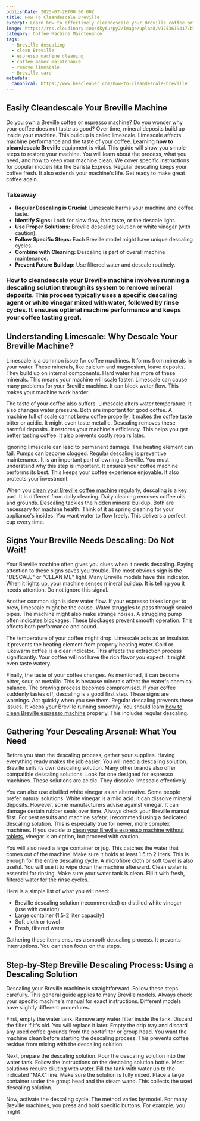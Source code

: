 ```yaml
---
publishDate: 2025-07-28T00:00:00Z
title: How To Cleandescale Breville
excerpt: Learn how to effectively cleandescale your Breville coffee or espresso machine. Our guide helps you restore performance and coffee taste easily.
image: https://res.cloudinary.com/dky6urpy2/image/upload/v1753619417/blog_image_1753619416_ycnla6.webp
category: Coffee Machine Maintenance
tags:
  - Breville descaling
  - clean Breville
  - espresso machine cleaning
  - coffee maker maintenance
  - remove limescale
  - Breville care
metadata:
  canonical: https://www.beacleaner.com/how-to-cleandescale-breville
---
```


## Easily Cleandescale Your Breville Machine

Do you own a Breville coffee or espresso machine? Do you wonder why your coffee does not taste as good? Over time, mineral deposits build up inside your machine. This buildup is called limescale. Limescale affects machine performance and the taste of your coffee. Learning **how to cleandescale Breville** equipment is vital. This guide will show you simple steps to restore your machine. You will learn about the process, what you need, and how to keep your machine clean. We cover specific instructions for popular models like the Barista Express. Regular descaling keeps your coffee fresh. It also extends your machine's life. Get ready to make great coffee again.

### Takeaway

*   **Regular Descaling is Crucial:** Limescale harms your machine and coffee taste.
*   **Identify Signs:** Look for slow flow, bad taste, or the descale light.
*   **Use Proper Solutions:** Breville descaling solution or white vinegar (with caution).
*   **Follow Specific Steps:** Each Breville model might have unique descaling cycles.
*   **Combine with Cleaning:** Descaling is part of overall machine maintenance.
*   **Prevent Future Buildup:** Use filtered water and descale routinely.

### How to cleandescale your Breville machine involves running a descaling solution through its system to remove mineral deposits. This process typically uses a specific descaling agent or white vinegar mixed with water, followed by rinse cycles. It ensures optimal machine performance and keeps your coffee tasting great.

## Understanding Limescale: Why Descale Your Breville Machine?

Limescale is a common issue for coffee machines. It forms from minerals in your water. These minerals, like calcium and magnesium, leave deposits. They build up on internal components. Hard water has more of these minerals. This means your machine will scale faster. Limescale can cause many problems for your Breville machine. It can block water flow. This makes your machine work harder.

The taste of your coffee also suffers. Limescale alters water temperature. It also changes water pressure. Both are important for good coffee. A machine full of scale cannot brew coffee properly. It makes the coffee taste bitter or acidic. It might even taste metallic. Descaling removes these harmful deposits. It restores your machine's efficiency. This helps you get better tasting coffee. It also prevents costly repairs later.

Ignoring limescale can lead to permanent damage. The heating element can fail. Pumps can become clogged. Regular descaling is preventive maintenance. It is an important part of owning a Breville. You must understand why this step is important. It ensures your coffee machine performs its best. This keeps your coffee experience enjoyable. It also protects your investment.

When you [clean your Breville coffee machine](https://beacleaner.com/how-to-clean-breville-coffee-machine) regularly, descaling is a key part. It is different from daily cleaning. Daily cleaning removes coffee oils and grounds. Descaling tackles the hidden mineral buildup. Both are necessary for machine health. Think of it as spring cleaning for your appliance's insides. You want water to flow freely. This delivers a perfect cup every time.

## Signs Your Breville Needs Descaling: Do Not Wait!

Your Breville machine often gives you clues when it needs descaling. Paying attention to these signs saves you trouble. The most obvious sign is the "DESCALE" or "CLEAN ME" light. Many Breville models have this indicator. When it lights up, your machine senses mineral buildup. It is telling you it needs attention. Do not ignore this signal.

Another common sign is slow water flow. If your espresso takes longer to brew, limescale might be the cause. Water struggles to pass through scaled pipes. The machine might also make strange noises. A struggling pump often indicates blockages. These blockages prevent smooth operation. This affects both performance and sound.

The temperature of your coffee might drop. Limescale acts as an insulator. It prevents the heating element from properly heating water. Cold or lukewarm coffee is a clear indicator. This affects the extraction process significantly. Your coffee will not have the rich flavor you expect. It might even taste watery.

Finally, the taste of your coffee changes. As mentioned, it can become bitter, sour, or metallic. This is because minerals affect the water's chemical balance. The brewing process becomes compromised. If your coffee suddenly tastes off, descaling is a good first step. These signs are warnings. Act quickly when you see them. Regular descaling prevents these issues. It keeps your Breville running smoothly. You should learn [how to clean Breville espresso machine](https://beacleaner.com/how-to-clean-breville-espresso-machine) properly. This includes regular descaling.

## Gathering Your Descaling Arsenal: What You Need

Before you start the descaling process, gather your supplies. Having everything ready makes the job easier. You will need a descaling solution. Breville sells its own descaling solution. Many other brands also offer compatible descaling solutions. Look for one designed for espresso machines. These solutions are acidic. They dissolve limescale effectively.

You can also use distilled white vinegar as an alternative. Some people prefer natural solutions. White vinegar is a mild acid. It can dissolve mineral deposits. However, some manufacturers advise against vinegar. It can damage certain rubber seals over time. Always check your Breville manual first. For best results and machine safety, I recommend using a dedicated descaling solution. This is especially true for newer, more complex machines. If you decide to [clean your Breville espresso machine without tablets](https://beacleaner.com/how-to-clean-breville-espresso-machine-without-tablets), vinegar is an option, but proceed with caution.

You will also need a large container or jug. This catches the water that comes out of the machine. Make sure it holds at least 1.5 to 2 liters. This is enough for the entire descaling cycle. A microfibre cloth or soft towel is also useful. You will use it to wipe down the machine afterward. Clean water is essential for rinsing. Make sure your water tank is clean. Fill it with fresh, filtered water for the rinse cycles.

Here is a simple list of what you will need:
*   Breville descaling solution (recommended) or distilled white vinegar (use with caution)
*   Large container (1.5-2 liter capacity)
*   Soft cloth or towel
*   Fresh, filtered water

Gathering these items ensures a smooth descaling process. It prevents interruptions. You can then focus on the steps.

## Step-by-Step Breville Descaling Process: Using a Descaling Solution

Descaling your Breville machine is straightforward. Follow these steps carefully. This general guide applies to many Breville models. Always check your specific machine's manual for exact instructions. Different models have slightly different procedures.

First, empty the water tank. Remove any water filter inside the tank. Discard the filter if it's old. You will replace it later. Empty the drip tray and discard any used coffee grounds from the portafilter or group head. You want the machine clean before starting the descaling process. This prevents coffee residue from mixing with the descaling solution.

Next, prepare the descaling solution. Pour the descaling solution into the water tank. Follow the instructions on the descaling solution bottle. Most solutions require diluting with water. Fill the tank with water up to the indicated "MAX" line. Make sure the solution is fully mixed. Place a large container under the group head and the steam wand. This collects the used descaling solution.

Now, activate the descaling cycle. The method varies by model. For many Breville machines, you press and hold specific buttons. For example, you might